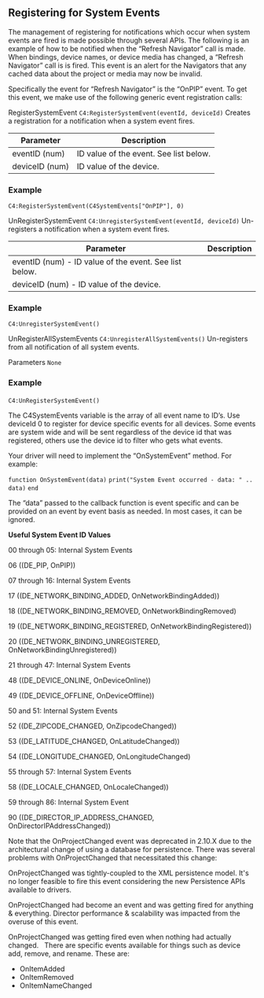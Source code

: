 ## Registering for System Events

The management of registering for notifications which occur when system events are fired is made possible through several APIs. The following is an example of how to be notified when the “Refresh Navigator” call is made. When bindings, device names, or device media has changed, a “Refresh Navigator” call is is fired. This event is an alert for the Navigators that any cached data about the project or media may now be invalid.

Specifically the event for “Refresh Navigator” is the “OnPIP” event.  To get this event,  we make use of the following generic event registration calls:

RegisterSystemEvent
`C4:RegisterSystemEvent(eventId, deviceId)`
Creates a registration for a notification when a system event fires.

| Parameter | Description |
| --- | --- |
| eventID (num) | ID value of the event. See list below. |
| deviceID (num) | ID value of the device. |

### Example
`C4:RegisterSystemEvent(C4SystemEvents["OnPIP"], 0)`


UnRegisterSystemEvent
`C4:UnregisterSystemEvent(eventId, deviceId)`
Un-registers  a notification when a system event fires.

| Parameter | Description |
| --- | --- |
| eventID (num) - ID value of the event. See list below. |
| deviceID (num) - ID value of the device. |
 
### Example
`C4:UnregisterSystemEvent()`


UnRegisterAllSystemEvents
`C4:UnregisterAllSystemEvents()`
Un-registers from all notification of all system events.

Parameters
`None`

### Example
`C4:UnRegisterSystemEvent()`
 

The C4SystemEvents variable is the array of all event name to ID’s. Use deviceId 0 to register for device specific events for all devices. Some events are system wide and will be sent regardless of the device id that was registered, others use the device id to filter who gets what events.

Your driver will need to implement the “OnSystemEvent” method. For example:


`function OnSystemEvent(data)`
   `print("System Event occurred - data: " .. data)`
`end`


The “data” passed to the callback function is event specific and can be provided on an event by event basis as needed.  In most cases, it can be ignored.

**Useful System Event ID Values**

00 through 05: Internal System Events

06 ((DE\_PIP, OnPIP))

07 through 16:  Internal System Events

17 ((DE\_NETWORK\_BINDING\_ADDED, OnNetworkBindingAdded))

18 ((DE\_NETWORK\_BINDING\_REMOVED, OnNetworkBindingRemoved)

19 ((DE\_NETWORK\_BINDING\_REGISTERED, OnNetworkBindingRegistered))

20 ((DE\_NETWORK\_BINDING\_UNREGISTERED, OnNetworkBindingUnregistered))

21 through 47: Internal System Events

48 ((DE\_DEVICE\_ONLINE, OnDeviceOnline))

49 ((DE\_DEVICE\_OFFLINE, OnDeviceOffline))

50 and 51: Internal System Events

52 ((DE\_ZIPCODE\_CHANGED, OnZipcodeChanged))

53 ((DE\_LATITUDE\_CHANGED, OnLatitudeChanged))

54 ((DE\_LONGITUDE\_CHANGED, OnLongitudeChanged)

55 through 57: Internal System Events

58 ((DE\_LOCALE\_CHANGED, OnLocaleChanged))

59 through 86: Internal System Event

90 ((DE\_DIRECTOR\_IP\_ADDRESS\_CHANGED, OnDirectorIPAddressChanged))

Note that the OnProjectChanged event was deprecated in 2.10.X due to the architectural change of using a database for persistence. There was several problems with OnProjectChanged that necessitated this change:

OnProjectChanged was tightly-coupled to the XML persistence model. It's no longer feasible to fire this event considering the new Persistence APIs available to drivers.

OnProjectChanged had become an event and was getting fired for anything & everything. Director performance & scalability was impacted from the overuse of this event.

OnProjectChanged was getting fired even when nothing had actually changed.
	 
There are specific events available for things such as device add, remove, and rename. These are:

* OnItemAdded
* OnItemRemoved
* OnItemNameChanged
